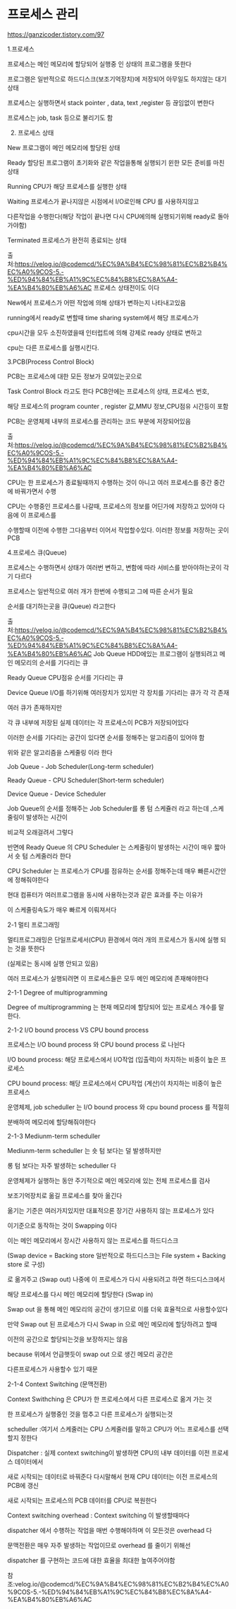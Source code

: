 # 프로세스 관리
https://ganzicoder.tistory.com/97

1.프로세스

 

프로세스는 메인 메모리에 할당되어 실행중 인 상태의 프로그램을 뜻한다

프로그램은 일반적으로 하드디스크(보조기억장치)에 저장되어 아무일도 하지않는 대기상태

프로세스는 실행하면서 stack pointer , data, text ,register 등 끊임없이 변한다

프로세스는 job, task 등으로 불리기도 함

 

2. 프로세스 상태

 

New 프로그램이 메인 메모리에 할당된 상태

Ready 할당된 프로그램이 초기화와 같은 작업을통해 실행되기 윈한 모든 준비를 마친상태

Running CPU가 해당 프로세스를 실행한 상태

Waiting 프로세스가 끝나지않은 시점에서 I/O로인해 CPU 를 사용하지않고

다른작업을 수행한다(해당 작업이 끝나면 다시 CPU에의해 실행되기위해 ready로 돌아가야함)

Terminated 프로세스가 완전히 종료되는 상태

 


출처:https://velog.io/@codemcd/%EC%9A%B4%EC%98%81%EC%B2%B4%EC%A0%9COS-5.-%ED%94%84%EB%A1%9C%EC%84%B8%EC%8A%A4-%EA%B4%80%EB%A6%AC
프로세스 상태전이도 이다 

New에서 프로세스가 어떤 작업에 의해 상태가 변하는지 나타내고있음

running에서 ready로 변할때 time sharing system에서 해당 프로세스가

cpu시간을 모두 소진하였을때 인터럽트에 의해 강제로 ready 상태로 변하고

cpu는 다른 프로세스를 실행시킨다.

 

3.PCB(Process Control Block)

 

PCB는 프로세스에 대한 모든 정보가 모여있는곳으로 

Task Control Block 라고도 한다 PCB안에는 프로세스의 상태, 프로세스 번호, 

해당 프로세스의 program counter , register 값,MMU 정보,CPU점유 시간등이 포함

PCB는 운영체제 내부의 프로세스를 관리하는 코드 부분에 저장되어있음


출처:https://velog.io/@codemcd/%EC%9A%B4%EC%98%81%EC%B2%B4%EC%A0%9COS-5.-%ED%94%84%EB%A1%9C%EC%84%B8%EC%8A%A4-%EA%B4%80%EB%A6%AC
 

CPU는 한 프로세스가 종료될때까지 수행하는 것이 아니고 여러 프로세스를 중간 중간에 바꿔가면서 수행

CPU는 수행중인 프로세스를 나갈때, 프로세스의 정보를 어딘가에 저장하고 있어야 다음에 이 프로세스를 

수행할때 이전에 수행한 그다음부터 이어서 작업할수있다. 이러한 정보를 저장하는 곳이 PCB

 

4.프로세스 큐(Queue)

 

프로세스는 수행하면서 상태가 여러번 변하고, 변함에 따라 서비스를 받아야하는곳이 각기 다르다

프로세스는 일반적으로 여러 개가 한번에 수행되고 그에 따른 순서가 필요

순서를 대기하는곳을  큐(Queue) 라고한다


출처:https://velog.io/@codemcd/%EC%9A%B4%EC%98%81%EC%B2%B4%EC%A0%9COS-5.-%ED%94%84%EB%A1%9C%EC%84%B8%EC%8A%A4-%EA%B4%80%EB%A6%AC
Job Queue HDD에있는 프로그램이 실행되려고 메인 메모리의 순서를 기다리는 큐

Ready Queue  CPU점유 순서를 기다리는 큐

Device Queue I/O를 하기위해 여러장치가 있지만 각 장치를 기다리는 큐가 각 각 존재

 

여러 큐가 존재하지만 

각 큐 내부에 저장된 실제 데이터는 각 프로세스이 PCB가 저장되어있다 

이러한 순서를 기다리는 공간이 있다면 순서를 정해주는 알고리즘이 있어야 함

위와 같은 알고리즘을 스케줄링 이라 한다

 

Job Queue - Job Scheduler(Long-term scheduler)

Ready Queue - CPU Scheduler(Short-term scheduler)

Device Queue - Device Scheduler

 

Job Queue의 순서를 정해주는 Job Scheduler를 롱 텀 스케쥴러 라고 하는데 ,스케줄링이 발생하는 시간이

비교적 오래걸려서 그렇다 

반면에 Ready Queue 의 CPU Scheduler 는 스케줄링이 발생하는 시간이 매우 짧아서 숏 텀 스케줄러라 한다

CPU Scheduler 는 프로세스가 CPU를 점유하는 순서를 정해주는데 매우 빠른시간안에 정해줘야한다

현대 컴퓨터가 여러프로그램을 동시에 사용하는것과 같은 효과를 주는 이유가

이 스케줄링속도가 매우 빠르게 이뤄져서다

 

2-1 멀티 프로그래밍

 

멀티프로그래밍은 단일프로세서(CPU) 환경에서 여러 개의 프로세스가 동시에 실행 되는 것을 뜻한다

(실제로는 동시에 실행 안되고 있음)

여러 프로세스가 실행되려면 이 프로세스들은 모두 메인 메모리에 존재해야한다

 

2-1-1 Degree of multiprogramming

 

Degree of multiprogramming 는 현재 메모리에 할당되어 있는 프로세스 개수를 말한다.

 

 

2-1-2   I/O bound process VS CPU bound process

 

프로세스는 I/O bound process 와 CPU bound process 로 나뉜다

 

I/O bound process: 해당 프로세스에서 I/O작업 (입출력)이 차지하는 비중이 높은 프로세스

 

CPU bound process: 해당 프로세스에서 CPU작업 (계산)이 차지하는 비중이 높은 프로세스

 

운영체제, job scheduller 는 I/O bound process 와 cpu bound process 를 적절히 

분배하여 메모리에 할당해줘야한다

 

2-1-3  Mediunm-term scheduller

 

 Mediunm-term scheduller 는 숏 텀 보다는 덜 발생하지만 

롱 텀 보다는 자주 발생하는 scheduller 다

운영체제가 실행하는 동안 주기적으로 메인 메모리에 있는 전체 프로세스를 검사

보조기억장치로 옮길 프로세스를 찾아 옮긴다

옮기는 기준은 여러가지있지만 대표적으론 장기간 사용하지 않는 프로세스가 있다

 

이기준으로 동작하는 것이 Swapping 이다 

이는 메인 메모리에서 장시간 사용하지 않는 프로세스를 하드디스크 

(Swap device = Backing store 일반적으로 하드디스크는 File system + Backing store 로 구성)

로 옮겨주고 (Swap out) 나중에 이 프로세스가 다시 사용되려고 하면 하드디스크에서 

해당 프로세스를 다시 메인 메모리에 할당한다 (Swap in)

 

Swap out 을 통해 메인 메모리의 공간이 생기므로 이를 더욱 효율적으로 사용할수있다

만약 Swap out 된 프로세스가 다시 Swap in 으로 메인 메모리에 할당하려고 할때

이전의 공간으로 할당되는것을 보장하지는 않음

because 위에서 언급햇듯이 swap out 으로 생긴 메모리 공간은

다른프로세스가 사용할수 있기 때문

 

2-1-4 Context Switching (문맥전환)

 

Context Swithching 은 CPU가 한 프로세스에서 다른 프로세스로 옮겨 가는 것

한 프로세스가 실행중인 것을 멈추고 다른 프로세스가 실행되는것

 

scheduller :여기서 스케줄러는 CPU 스케줄러를 말하고 CPU가 어느 프로세스를 선택할지 정한다

 

Dispatcher : 실제 context switching이 발생하면 CPU의 내부 데이터를 이전 프로세스 데이터에서

새로 시작되는 데이터로 바꿔준다 다시말해서 현재 CPU 데이터는 이전 프로세스의 PCB에 갱신

새로 시작되는 프로세스의 PCB 데이터를 CPU로 복원한다

 

Context switching overhead : Context switching 이 발생할때마다 

dispatcher 에서 수행하는 작업을 매번 수행해야하며 이 모든것은 overhead 다

문맥전환은 매우 자주 발생하는 작업이므로  overhead 를 줄이기 위해선

dispatcher 를 구현하는 코드에 대한 효율을 최대한 높여주어야함

 

 

참조:velog.io/@codemcd/%EC%9A%B4%EC%98%81%EC%B2%B4%EC%A0%9COS-5.-%ED%94%84%EB%A1%9C%EC%84%B8%EC%8A%A4-%EA%B4%80%EB%A6%AC